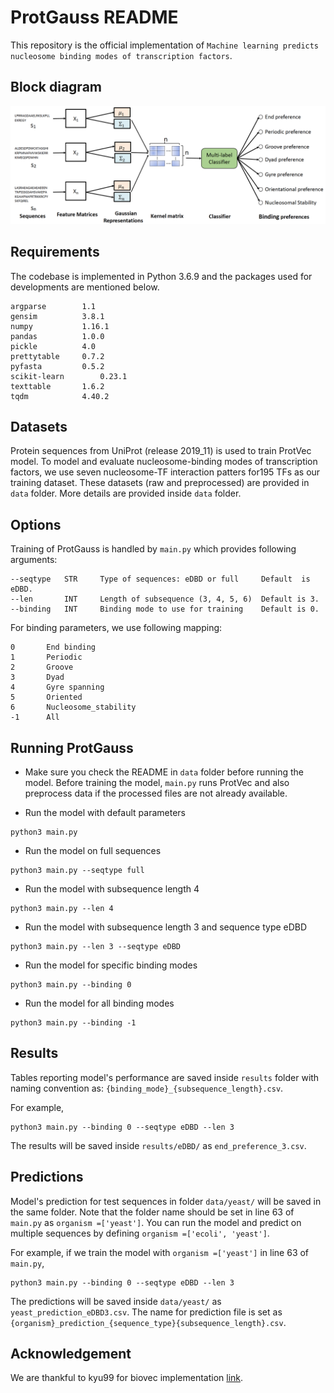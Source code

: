 # ProtGauss README
This repository is the official implementation of `Machine learning predicts nucleosome binding modes of transcription factors`.
## Block diagram
![Block diagram](images/model.png)

## Requirements
The codebase is implemented in Python 3.6.9 and the packages used for developments are mentioned below.

```
argparse 		1.1
gensim			3.8.1
numpy			1.16.1
pandas			1.0.0
pickle 			4.0
prettytable		0.7.2
pyfasta			0.5.2
scikit-learn		0.23.1
texttable		1.6.2
tqdm			4.40.2
```

## Datasets
Protein sequences from UniProt (release 2019_11) is used to train ProtVec model.  To model and evaluate nucleosome-binding modes of transcription factors, we use seven nucleosome-TF interaction patters for195 TFs as our training dataset. These datasets (raw and preprocessed) are provided in `data` folder.
More details are provided inside `data` folder.
## Options
Training of ProtGauss is handled by `main.py`  which provides following arguments:
```
--seqtype	STR		Type of sequences: eDBD or full 	Default  is eDBD.
--len		INT		Length of subsequence (3, 4, 5, 6)	Default is 3.	
--binding	INT		Binding mode to use for training 	Default is 0.
```
For binding parameters, we use following mapping:
```
0 		End binding
1 		Periodic
2 		Groove
3 		Dyad
4 		Gyre spanning
5 		Oriented
6 		Nucleosome_stability
-1 		All
```


## Running ProtGauss
- Make sure you check the README in `data` folder before running the model. Before training the model, `main.py` runs ProtVec and also preprocess data if the processed files are not already available.
  

- Run the model with default parameters 

```train
python3 main.py
```

- Run the model on full sequences

```train
python3 main.py --seqtype full
```

- Run the model with subsequence length 4

```train
python3 main.py --len 4
```

- Run the model with subsequence length 3 and sequence type eDBD

```train
python3 main.py --len 3 --seqtype eDBD
```

 - Run the model for specific binding modes

```train
python3 main.py --binding 0
```


 - Run the model for all binding modes

```train
python3 main.py --binding -1
```


## Results
Tables reporting model's performance are saved inside `results` folder with naming convention as:
`{binding_mode}_{subsequence_length}.csv`.

For example,
```train
python3 main.py --binding 0 --seqtype eDBD --len 3
``` 
The results will be saved inside `results/eDBD/` as `end_preference_3.csv`.

## Predictions
Model's prediction for test sequences in folder `data/yeast/` will be saved in the same folder. 
Note that the folder name should be set in line 63 of `main.py` as `organism =['yeast']`. 
You can run the model and predict on multiple sequences by defining `organism =['ecoli', 'yeast']`.
   
For example, if we train the model with `organism =['yeast']` in line 63 of `main.py`,
```train
python3 main.py --binding 0 --seqtype eDBD --len 3
``` 
The predictions will be saved inside `data/yeast/` as `yeast_prediction_eDBD3.csv`. 
The name for prediction file is set as `{organism}_prediction_{sequence_type}{subsequence_length}.csv`. 

## Acknowledgement
We are thankful to kyu99 for biovec implementation [link](https://github.com/kyu999/biovec).